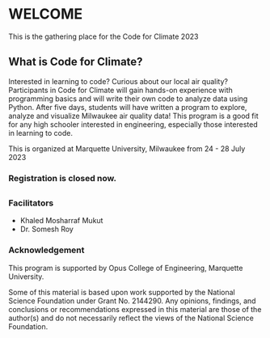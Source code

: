 # WELCOME
This is the gathering place for the Code for Climate 2023

## What is Code for Climate?
Interested in learning to code? Curious about our local air quality? Participants in Code for Climate will gain hands-on experience with programming basics and will write their own code to analyze data using Python. After five days, students will have written a program to explore, analyze and visualize Milwaukee air quality data!
This program is a good fit for any high schooler interested in engineering, especially those interested in learning to code. 

This is organized at Marquette University, Milwaukee from 24 - 28 July 2023

### Registration is closed now.

## 
### Facilitators
- Khaled Mosharraf Mukut
- Dr. Somesh Roy 

### Acknowledgement
This program is supported by Opus College of Engineering, Marquette University.

Some of this material is based upon work supported by the National Science Foundation under Grant No. 2144290. Any opinions, findings, and conclusions or recommendations expressed in this material are those of the author(s) and do not necessarily reflect the views of the National Science Foundation. 
